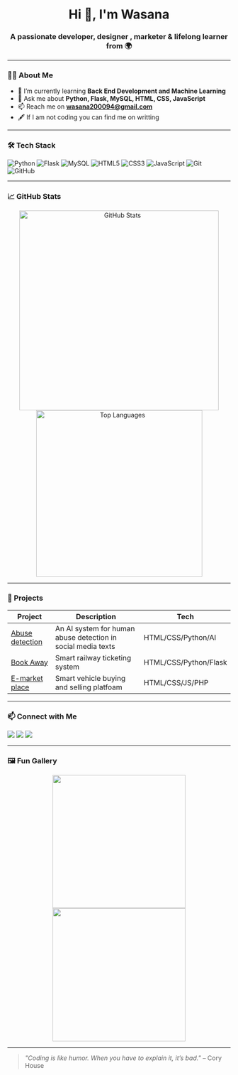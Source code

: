 <h1 align="center">Hi 👋, I'm Wasana</h1>
<h3 align="center">A passionate developer, designer , marketer & lifelong learner from 🌍</h3>

---

### 👩‍💻 About Me

- 🌱 I’m currently learning **Back End Development and Machine Learning**
- 💬 Ask me about **Python, Flask, MySQL, HTML, CSS, JavaScript**
- 📫 Reach me on **wasana200094@gmail.com**
- 🖋️ If I am not coding you can find me on writting

---

### 🛠️ Tech Stack

![Python](https://img.shields.io/badge/-Python-333333?style=flat&logo=python)
![Flask](https://img.shields.io/badge/-Flask-333333?style=flat&logo=flask)
![MySQL](https://img.shields.io/badge/-MySQL-333333?style=flat&logo=mysql)
![HTML5](https://img.shields.io/badge/-HTML5-333333?style=flat&logo=html5)
![CSS3](https://img.shields.io/badge/-CSS3-333333?style=flat&logo=css3)
![JavaScript](https://img.shields.io/badge/-JavaScript-333333?style=flat&logo=javascript)
![Git](https://img.shields.io/badge/-Git-333333?style=flat&logo=git)
![GitHub](https://img.shields.io/badge/-GitHub-333333?style=flat&logo=github)

---

### 📈 GitHub Stats

<p align="center">
  <img src="https://github-readme-stats.vercel.app/api?username=wasanapelawaththa&show_icons=true&theme=radical" alt="GitHub Stats" width="450"/>
  <img src="https://github-readme-stats.vercel.app/api/top-langs/?username=wasanapelawaththa&layout=compact&theme=radical" alt="Top Languages" width="375"/>
</p>

---

### 🚀 Projects

| Project | Description | Tech |
|--------|-------------|------|
| [Abuse detection](https://github.com/users/wasanapelawaththa/projects/2) | An AI system for human abuse detection in social media texts | HTML/CSS/Python/AI|
| [Book Away](https://github.com/wasanapelawaththa/Railway-e-ticketing-system) |Smart railway ticketing system | HTML/CSS/Python/Flask |
| [E-market place](https://github.com/wasanapelawaththa/e-marketplace) | Smart vehicle buying and selling platfoam | HTML/CSS/JS/PHP |

---

### 📫 Connect with Me

<p align="left">
  <a href="mailto:wasana2000942gmail.com.com"><img src="https://img.shields.io/badge/Email-D14836?style=flat&logo=gmail&logoColor=white"/></a>
  <a href="https://www.linkedin.com/in/wasana-pelawaththa-152937313/"><img src="https://img.shields.io/badge/-LinkedIn-0077B5?style=flat&logo=linkedin&logoColor=white"/></a>
  <a href="https://web.facebook.com/wasana.pelawaththa.9/"><img src="https://img.shields.io/badge/-Facebook-1DA1F2?style=flat&logo=facebook&logoColor=white"/></a>
</p>

---

### 🖼️ Fun Gallery

<p align="center">
  <img src="https://media.giphy.com/media/qgQUggAC3Pfv687qPC/giphy.gif" width="300">
  <img src="https://media.giphy.com/media/L1R1tvI9svkIWwpVYr/giphy.gif" width="300">
</p>

---

> *"Coding is like humor. When you have to explain it, it’s bad."* – Cory House
